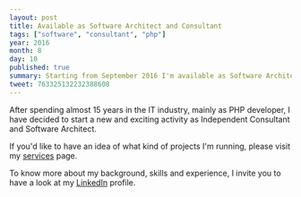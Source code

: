 ```yaml
---
layout: post
title: Available as Software Architect and Consultant 
tags: ["software", "consultant", "php"]
year: 2016
month: 8
day: 10
published: true
summary: Starting from September 2016 I'm available as Software Architect and Consultant. Mainly PHP applications, infrastructure setup, deployment process and workflow management.
tweet: 763325132232388608
---
```


After spending almost 15 years in the IT industry, mainly as PHP developer, 
I have decided to start a new and exciting activity as Independent Consultant and Software Architect.

If you'd like to have an idea of what kind of projects I'm running, 
please visit my <a href="{{ site.url }}/services">services</a> page.

To know more about my background, skills and experience, 
I invite you to have a look at my 
<a href="https://linkedin.com/in/{{ site.linkedin }}" rel="me" title="{{ site.myname }} LinkedIn profile" target="_blank">LinkedIn</a> profile.
